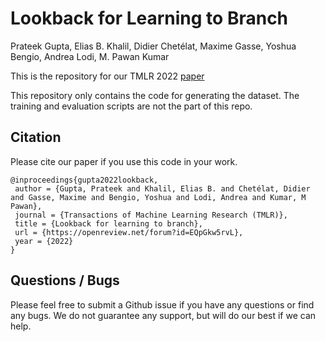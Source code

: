 # Lookback for Learning to Branch

Prateek Gupta,  Elias B. Khalil, Didier Chetélat, Maxime Gasse, Yoshua Bengio, Andrea Lodi, M. Pawan Kumar

This is the repository for our TMLR 2022 [paper](https://arxiv.org/abs/2206.14987)

This repository only contains the code for generating the dataset.
The training and evaluation scripts are not the part of this repo.

## Citation
Please cite our paper if you use this code in your work.
```
@inproceedings{gupta2022lookback,
 author = {Gupta, Prateek and Khalil, Elias B. and Chetélat, Didier and Gasse, Maxime and Bengio, Yoshua and Lodi, Andrea and Kumar, M Pawan},
 journal = {Transactions of Machine Learning Research (TMLR)},
 title = {Lookback for learning to branch},
 url = {https://openreview.net/forum?id=EQpGkw5rvL},
 year = {2022}
}
```

## Questions / Bugs
Please feel free to submit a Github issue if you have any questions or find any bugs. We do not guarantee any support, but will do our best if we can help.
